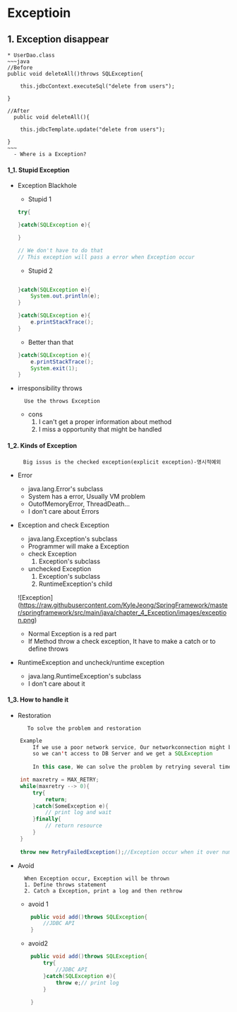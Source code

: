 # Exceptioin

## 1. Exception disappear

    
    * UserDao.class
    ~~~java
    //Before
    public void deleteAll()throws SQLException{
		
  		this.jdbcContext.executeSql("delete from users");
  		
  	}
  	
  	//After
	  public void deleteAll(){
		
  		this.jdbcTemplate.update("delete from users");
  		
  	}
    ~~~
      - Where is a Exception?
      
#### 1_1. Stupid Exception

* Exception Blackhole

    - Stupid 1
    ~~~java
    try{

    }catch(SQLException e){
    
    }
    
    // We don't have to do that
    // This exception will pass a error when Exception occur
    ~~~
    
    - Stupid 2
    ~~~java
    
    }catch(SQLException e){
    	System.out.println(e);
    }
    
    }catch(SQLException e){
    	e.printStackTrace();
    }
    ~~~
    
    - Better than that
    
    ~~~java
    }catch(SQLException e){
    	e.printStackTrace();
    	System.exit(1);
    }
    ~~~
* irresponsibility throws

		Use the throws Exception
	
	- cons
		1. I can't get a proper information about method
		2. I miss a opportunity that might be handled 

	
#### 1_2. Kinds of Exception
	
		 Big issus is the checked exception(explicit exception)-명시적예외
	
* Error
	- java.lang.Error's subclass
	- System has a error, Usually VM problem
	- OutofMemoryError, ThreadDeath...
	- I don't care about Errors

* Exception and check Exception
	- java.lang.Exception's subclass
	- Programmer will make a Exception
	- check Exception
		1. Exception's subclass
	- unchecked Exception
		1. Exception's subclass
		2. RuntimeException's child
	
    ![Exception]
(https://raw.githubusercontent.com/KyleJeong/SpringFramework/master/springframework/src/main/java/chapter_4_Exception/images/exception.png)
	
	- Normal Exception is a red part
	- If Method throw a check exception, It have to make a catch or to define throws

* RuntimeException and uncheck/runtime exception

	- java.lang.RuntimeException's subclass
	- I don't care about it

#### 1_3. How to handle it

* Restoration 


		 To solve the problem and restoration


~~~java
	Example
		If we use a poor network service, Our networkconnection might be disconnected
		so we can't access to DB Server and we get a SQLException
		
		In this case, We can solve the problem by retrying several times
~~~

~~~java
	int maxretry = MAX_RETRY;
	while(maxretry --> 0){
		try{
			return;
		}catch(SomeException e){
			// print log and wait 
		}finally{
			// return resource
		}
	}
	
	throw new RetryFailedException();//Exception occur when it over number of max
~~~
	
* Avoid


		When Exception occur, Exception will be thrown
		1. Define throws statement
		2. Catch a Exception, print a log and then rethrow 

	- avoid 1
	~~~java
		public void add()throws SQLException{
			//JDBC API
		}
	~~~
	
	- avoid2
	~~~java
		public void add()throws SQLException{
			try{
				//JDBC API
			}catch(SQLException e){
				throw e;// print log
			}
			
		}
	~~~
